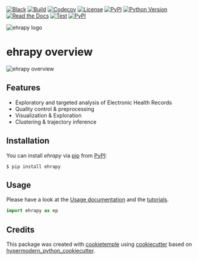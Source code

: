[![Black](https://img.shields.io/badge/code%20style-black-000000.svg)](https://github.com/psf/black)
[![Build](https://github.com/theislab/ehrapy/workflows/Build%20ehrapy%20Package/badge.svg)](https://github.com/theislab/ehrapy/actions?workflow=Package)
[![Codecov](https://codecov.io/gh/theislab/ehrapy/branch/master/graph/badge.svg)](https://codecov.io/gh/theislab/ehrapy)
[![License](https://img.shields.io/github/license/theislab/ehrapy)](https://opensource.org/licenses/Apache2.0)
[![PyPI](https://img.shields.io/pypi/v/ehrapy.svg)](https://pypi.org/project/ehrapy/)
[![Python Version](https://img.shields.io/pypi/pyversions/ehrapy)](https://pypi.org/project/ehrapy)
[![Read the Docs](https://img.shields.io/readthedocs/ehrapy/latest.svg?label=Read%20the%20Docs)](https://ehrapy.readthedocs.io/)
[![Test](https://github.com/theislab/ehrapy/workflows/Run%20ehrapy%20Tests/badge.svg)](https://github.com/theislab/ehrapy/actions?workflow=Tests)
[![PyPI](https://img.shields.io/badge/pre--commit-enabled-brightgreen?logo=pre-commit&logoColor=white)](https://github.com/pre-commit/pre-commit)

<img src="https://user-images.githubusercontent.com/21954664/156930990-0d668468-0cd9-496e-995a-96d2c2407cf5.png" alt="ehrapy logo">

# ehrapy overview

<img src="https://user-images.githubusercontent.com/99650244/217562449-e05ab1dd-9c04-44fc-a042-b993dd9d4eea.png" alt="ehrapy overview">

## Features

-   Exploratory and targeted analysis of Electronic Health Records
-   Quality control & preprocessing
-   Visualization & Exploration
-   Clustering & trajectory inference

## Installation

You can install _ehrapy_ via [pip] from [PyPI]:

```console
$ pip install ehrapy
```

## Usage

Please have a look at the [Usage documentation][usage] and the [tutorials][tutorials].

```python
import ehrapy as ep
```

## Credits

This package was created with [cookietemple] using [cookiecutter] based on [hypermodern_python_cookiecutter].

[cookiecutter]: https://github.com/audreyr/cookiecutter
[cookietemple]: https://cookietemple.com
[hypermodern_python_cookiecutter]: https://github.com/cjolowicz/cookiecutter-hypermodern-python
[pip]: https://pip.pypa.io/
[pypi]: https://pypi.org/
[usage]: https://ehrapy.readthedocs.io/en/latest/usage/usage.html
[tutorials]: https://ehrapy.readthedocs.io/en/latest/tutorials/index.html
